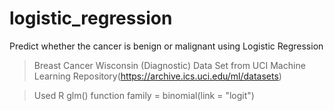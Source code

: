 # logistic_regression
Predict whether the cancer is benign or malignant using Logistic Regression

> Breast Cancer Wisconsin (Diagnostic) Data Set 
  from UCI Machine Learning Repository(https://archive.ics.uci.edu/ml/datasets)

> Used R glm() function
  family = binomial(link = "logit")
